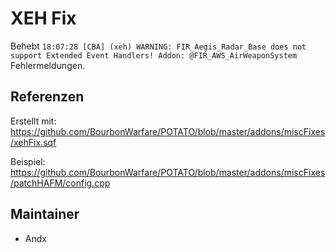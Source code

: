 # XEH Fix

Behebt `18:07:28 [CBA] (xeh) WARNING: FIR_Aegis_Radar_Base does not support Extended Event Handlers! Addon: @FIR_AWS_AirWeaponSystem` Fehlermeldungen.

## Referenzen

Erstellt mit:
<https://github.com/BourbonWarfare/POTATO/blob/master/addons/miscFixes/xehFix.sqf>

Beispiel:
<https://github.com/BourbonWarfare/POTATO/blob/master/addons/miscFixes/patchHAFM/config.cpp>

## Maintainer

- Andx
